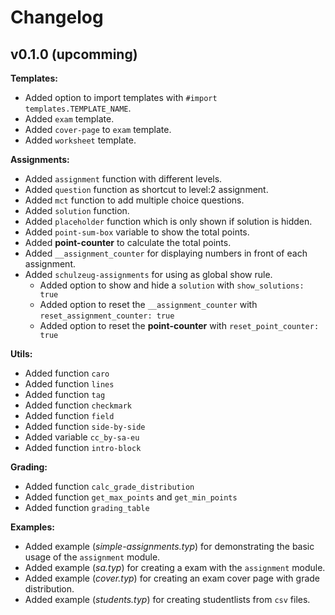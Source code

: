 # Changelog

## v0.1.0 (upcomming)

**Templates:**

- Added option to import templates with `#import templates.TEMPLATE_NAME`.
- Added `exam` template.
- Added `cover-page` to `exam` template.
- Added `worksheet` template.

**Assignments:**

- Added `assignment` function with different levels.
- Added `question` function as shortcut to level:2 assignment.
- Added `mct` function to add multiple choice questions.
- Added `solution` function.
- Added `placeholder` function which is only shown if solution is hidden.
- Added `point-sum-box` variable to show the total points.
- Added **point-counter** to calculate the total points.
- Added `__assignment_counter` for displaying numbers in front of each assignment.
- Added `schulzeug-assignments` for using as global show rule. 
    - Added option to show and hide a `solution` with `show_solutions: true`
    - Added option to reset the `__assignment_counter` with `reset_assignment_counter: true`
    - Added option to reset the **point-counter** with `reset_point_counter: true`


**Utils:** 

- Added function `caro`
- Added function `lines`
- Added function `tag`
- Added function `checkmark`
- Added function `field`
- Added function `side-by-side`
- Added variable `cc_by-sa-eu`
- Added function `intro-block`

**Grading:**

- Added function `calc_grade_distribution`
- Added function `get_max_points` and `get_min_points`
- Added function `grading_table`

**Examples:**

- Added example (*simple-assignments.typ*) for demonstrating the basic usage of the `assignment` module.
- Added example (*sa.typ*) for creating a exam with the `assignment` module.
- Added example (*cover.typ*) for creating an exam cover page with grade distribution.
- Added example (*students.typ*) for creating studentlists from `csv` files.